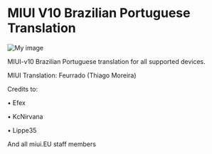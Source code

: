 # MIUI V10 Brazilian Portuguese Translation

![My image](https://i.imgur.com/s5PsCYM.png)

MIUI-v10 Brazilian Portuguese translation for all supported devices. 

MIUI Translation: Feurrado (Thiago Moreira)

Credits to:

•   Efex

•   KcNirvana

•   Lippe35

And all miui.EU staff members

